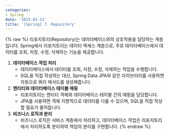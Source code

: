 ```yaml
---
categories:
- Spring
date: '2025-01-13'
title: '[Spring] 7. Repository'
---
```


{% raw %}
리포지토리(Repository)는 데이터베이스와의 상호작용을 담당하는 계층입니다. Spring에서 리포지토리는 데이터 액세스 계층으로, 주로 데이터베이스에서 데이터를 조회, 저장, 수정, 삭제하는 기능을 제공합니다.

1. **데이터베이스 작업 처리**
	- 데이터베이스에서 데이터를 조회, 저장, 수정, 삭제하는 작업을 수행합니다.
    - SQL을 직접 작성하는 대신, Spring Data JPA와 같은 라이브러리를 사용하면 자동으로 쿼리 메서드를 생성해줍니다.
2. **엔티티와 데이터베이스 테이블 매핑**
    - 리포지토리는 엔티티 객체와 데이터베이스 테이블 간의 매핑을 담당합니다.
    - JPA를 사용하면 객체 지향적으로 데이터를 다룰 수 있으며, SQL을 직접 작성할 필요가 줄어듭니다.
3. **비즈니스 로직과 분리**
    - 비즈니스 로직은 서비스 계층에서 처리하고, 데이터베이스 작업은 리포지토리에서 처리하도록 분리하여 책임의 분리를 구현합니다.
{% endraw %}